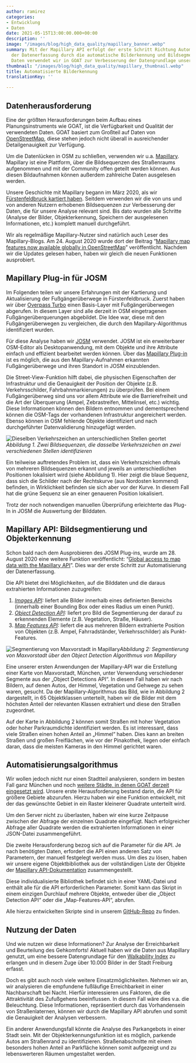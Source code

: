 ```yaml
---
author: ramirez
categories:
- Entwicklung
- Daten
date: 2021-05-15T13:00:00.000+00:00
description: ''
image: "/images/blog/high_data_quality/mapillary_banner.webp"
summary: Mit der Mapillary API erfolgt der erste Schritt Richtung Automatisierung
  der Datenerfassung durch die automatische Bilderkennung und Bildsegmentierung. Diese
  Daten verwendet wir in GOAT zur Verbesserung der Datengrundlage unserer Analysen.
thumbnail: "/images/blog/high_data_quality/mapillary_thumbnail.webp"
title: Automatisierte Bilderkennung
translationKey: ''

---
```

## Datenherausforderung

Eine der größten Herausforderungen beim Aufbau eines Planungsinstruments wie GOAT, ist die Verfügbarkeit und Qualität der verwendeten Daten. GOAT basiert zum Großteil auf Daten von [OpenStreetMap](https://www.openstreetmap.org/#map=5/50.151/9.539), diese stehen jedoch nicht überall in ausreichender Detailgenauigkeit zur Verfügung.

Um die Datenlücken in OSM zu schließen, verwenden wir u.a. [Mapillary](https://www.mapillary.com/). Mapillary ist eine Plattform, über die Bildsequenzen des Straßenraums aufgenommen und mit der Community offen geteilt werden können. Aus diesen Bildaufnahmen können außerdem zahlreiche Daten ausgelesen werden.

Unsere Geschichte mit Mapillary begann im März 2020, als wir [Fürstenfeldbruck kartiert haben](https://www.open-accessibility.org/de/mapillary/ "https://www.open-accessibility.org/de/mapillary/"). Seitdem verwenden wir die von uns und von anderen Nutzern erhobenen Bildsequenzen zur Verbesserung der Daten, die für unsere Analyse relevant sind. Bis dato wurden alle Schritte (Analyse der Bilder, Objekterkennung, Speichern der ausgelesenen Informationen, etc.) komplett manuell durchgeführt.

Wir als regelmäßige Mapillary-Nutzer sind natürlich auch Leser des Mapillary-Blogs. Am 24. August 2020 wurde dort der Beitrag “[Mapillary map features now available globally in OpenStreetMap](https://blog.mapillary.com/update/2020/08/24/global-map-features-openstreetmap.html)” veröffentlicht. Nachdem wir die Updates gelesen haben, haben wir gleich die neuen Funktionen ausprobiert.

## Mapillary Plug-in für JOSM

Im Folgenden teilen wir unsere Erfahrungen mit der Kartierung und Aktualisierung der Fußgängerüberwege in Fürstenfeldbruck. Zuerst haben wir über [Overpass Turbo](http://overpass-turbo.eu/) einen Basis-Layer mit Fußgängerüberwegen abgerufen. In diesem Layer sind alle derzeit in OSM eingetragenen Fußgängerüberquerungen abgebildet. Die Idee war, diese mit den Fußgängerüberwegen zu vergleichen, die durch den Mapillary-Algorithmus identifiziert wurden.

Für diese Analyse haben wir [JOSM](https://josm.openstreetmap.de/) verwendet. JOSM ist ein erweiterbarer OSM-Editor als Desktopanwendung, mit dem Objekte und ihre Attribute einfach und effizient bearbeitet werden können. Über das [Mapillary Plug-in](https://help.mapillary.com/hc/en-us/articles/115001739989-Mapillary-JOSM-plugin) ist es möglich, die aus den Mapillary-Aufnahmen erkannten Fußgängerüberwege und ihren Standort in JOSM einzublenden.

Die Street-View-Funktion hilft dabei, die physischen Eigenschaften der Infrastruktur und die Genauigkeit der Position der Objekte (z.B. Verkehrsschilder, Fahrbahnmarkierungen) zu überprüfen. Bei einem Fußgängerüberweg sind uns vor allem Attribute wie die Barrierefreiheit und die Art der Überquerung (Ampel, Zebrastreifen, Mittelinsel, etc.) wichtig. Diese Informationen können den Bildern entnommen und dementsprechend können die OSM-Tags der vorhandenen Infrastruktur angereichert werden. Ebenso können in OSM fehlende Objekte identifiziert und nach durchgeführter Datenvalidierung hinzugefügt werden.

![Dieselben Verkehrszeichen an unterschiedlichen Stellen geortet](/images/blog/high_data_quality/mapillary_fig1.webp "Zwei Sequenzen mit Verkehrszeichen")_Abbildung 1. Zwei Bildsequenzen, die dasselbe Verkehrszeichen an zwei verschiedenen Stellen identifizieren_

Ein teilweise auftretendes Problem ist, dass ein Verkehrszeichen oftmals von mehreren Bildsequenzen erkannt und jeweils an unterschiedlichen Positionen lokalisiert wird (siehe Abbildung 1). Hier zeigt die blaue Sequenz, dass sich die Schilder nach der Rechtskurve (aus Nordosten kommend) befinden, in Wirklichkeit befinden sie sich aber vor der Kurve. In diesem Fall hat die grüne Sequenz sie an einer genaueren Position lokalisiert.

Trotz der noch notwendigen manuellen Überprüfung erleichterte das Plug-In in JOSM die Auswertung der Bilddaten.

## Mapillary API: Bildsegmentierung und Objekterkennung

Schon bald nach dem Ausprobieren des JOSM Plug-ins, wurde am 28. August 2020 eine weitere Funktion veröffentlicht: “[Global access to map data with the Mapillary API](https://blog.mapillary.com/update/2020/08/28/map-data-mapillary-api.html)”. Dies war der erste Schritt zur Automatisierung der Datenerfassung.

Die API bietet drei Möglichkeiten, auf die Bilddaten und die daraus extrahierten Informationen zuzugreifen:

1. [_Images API_](https://www.mapillary.com/developer/api-documentation/#images)_:_ liefert alle Bilder innerhalb eines definierten Bereichs (innerhalb einer Bounding Box oder eines Radius um einen Punkt).
2. [_Object Detection API_](https://help.mapillary.com/hc/en-us/articles/115000967191-Object-detections)_:_ liefert pro Bild die Segmentierung der darauf zu erkennenden Elemente (z.B. Vegetation, Straße, Häuser).
3. [_Map Features API_](https://www.mapillary.com/developer/api-documentation/#map-features)_:_ liefert die aus mehreren Bildern extrahierte Position von Objekten (z.B. Ampel, Fahrradständer, Verkehrsschilder) als Punkt-Features.

![Segmentierung von Maxvorstadt in Mapillary](/images/blog/high_data_quality/mapillary_fig2.webp "Maxvorstadt")_Abbildung 2: Segmentierung von Maxvorstadt über den Object Detection Algorithmus von Mapillary_

Eine unserer ersten Anwendungen der Mapillary-API war die Erstellung einer Karte von Maxvorstadt, München, unter Verwendung verschiedener Segmente aus der „Object Detections API“. In diesem Fall haben wir nach Bildern, auf denen Autos, der Himmel, Vegetation und Gehwege zu sehen waren, gesucht. Da der Mapillary-Algorithmus das Bild, wie in Abbildung 2 dargestellt, in 65 Objektklassen unterteilt, haben wir die Bilder mit dem höchsten Anteil der relevanten Klassen extrahiert und diese den Straßen zugeordnet.

Auf der Karte in Abbildung 2 können somit Straßen mit hoher Vegetation oder hoher Parkraumdichte identifiziert werden. Es ist interessant, dass viele Straßen einen hohen Anteil an „Himmel“ haben. Dies kann an breiten Straßen und großen Freiflächen, wie vor der Pinakothek, liegen oder einfach daran, dass die meisten Kameras in den Himmel gerichtet waren.

## Automatisierungsalgorithmus

Wir wollen jedoch nicht nur einen Stadtteil analysieren, sondern im besten Fall ganz München und noch [weitere Städte, in denen GOAT derzeit eingesetzt wird](../../goatlive/). Unsere erste Herausforderung bestand darin, die API für größere Gebiete abzurufen. Hierzu haben wir eine Funktion entwickelt, mit der das gewünschte Gebiet in ein Raster kleinerer Quadrate unterteilt wird.

Um den Server nicht zu überlasten, haben wir eine kurze Zeitpause zwischen der Abfrage der einzelnen Quadrate eingefügt. Nach erfolgreicher Abfrage aller Quadrate werden die extrahierten Informationen in einer JSON-Datei zusammengeführt.

Die zweite Herausforderung bezog sich auf die Parameter für die API. Je nach benötigten Daten, erfordert die API einen anderen Satz von Parametern, der manuell festgelegt werden muss. Um dies zu lösen, haben wir unsere eigene Objektbibliothek aus der vollständigen Liste der Objekte der [Mapillary API-Dokumentation](https://www.mapillary.com/developer/api-documentation/ "https://www.mapillary.com/developer/api-documentation/") zusammengestellt.

Diese individualisierte Bibliothek befindet sich in einer YAML-Datei und enthält alle für die API erforderlichen Parameter. Somit kann das Skript in einem einzigen Durchlauf mehrere Objekte, entweder über die „Object Detection API“ oder die „Map-Features-API“, abrufen.

Alle hierzu entwickelten Skripte sind in unserem [GitHub-Repo](https://github.com/goat-community/mapillary-api "https://github.com/goat-community/mapillary-api") zu finden.

## Nutzung der Daten

Und wie nutzen wir diese Informationen? Zur Analyse der Erreichbarkeit und Beurteilung des Gehkomforts! Aktuell haben wir die Daten aus Mapillary genutzt, um eine bessere Datengrundlage für den [Walkability Index](/de/posts/2021-04-06-walkability-index/) zu erlangen und in diesem Zuge über 10.000 Bilder in der Stadt Freiburg erfasst.

Doch es gibt auch noch viele weitere Einsatzmöglichkeiten. Nehmen wir an, wir analysieren die empfundene fußläufige Erreichbarkeit in einer Nachbarschaft bei Nacht. Hierfür interessieren uns Faktoren, die die Attraktivität des Zufußgehens beeinflussen. In diesem Fall wäre dies v.a. die Beleuchtung. Diese Informationen, repräsentiert durch das Vorhandensein von Straßenlaternen, können wir durch die Mapillary API abrufen und somit die Genauigkeit der Analysen verbessern.

Ein anderer Anwendungsfall könnte die Analyse des Parkangebots in einer Stadt sein. Mit der Objekterkennungsfunktion ist es möglich, parkende Autos am Straßenrand zu identifizieren. Straßenabschnitte mit einem besonders hohen Anteil an Parkfläche können somit aufgezeigt und zu lebenswerteren Räumen umgestaltet werden.